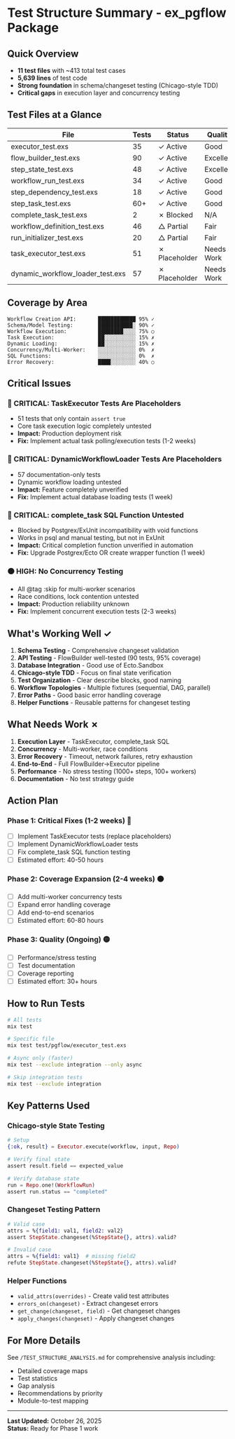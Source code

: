 # Test Structure Summary - ex_pgflow Package

## Quick Overview

- **11 test files** with ~413 total test cases
- **5,639 lines** of test code
- **Strong foundation** in schema/changeset testing (Chicago-style TDD)
- **Critical gaps** in execution layer and concurrency testing

## Test Files at a Glance

| File | Tests | Status | Quality |
|------|-------|--------|---------|
| executor_test.exs | 35 | ✓ Active | Good |
| flow_builder_test.exs | 90 | ✓ Active | Excellent |
| step_state_test.exs | 48 | ✓ Active | Excellent |
| workflow_run_test.exs | 34 | ✓ Active | Good |
| step_dependency_test.exs | 18 | ✓ Active | Good |
| step_task_test.exs | 60+ | ✓ Active | Good |
| complete_task_test.exs | 2 | ✗ Blocked | N/A |
| workflow_definition_test.exs | 46 | △ Partial | Fair |
| run_initializer_test.exs | 20 | △ Partial | Fair |
| task_executor_test.exs | 51 | ✗ Placeholder | Needs Work |
| dynamic_workflow_loader_test.exs | 57 | ✗ Placeholder | Needs Work |

## Coverage by Area

```
Workflow Creation API:       ████████████ 95% ✓
Schema/Model Testing:        ███████████░ 90% ✓
Workflow Execution:          ████████░░░░ 75% ○
Task Execution:              ██░░░░░░░░░░ 15% ✗
Dynamic Loading:             ██░░░░░░░░░░ 15% ✗
Concurrency/Multi-Worker:    ░░░░░░░░░░░░ 0%  ✗
SQL Functions:               ░░░░░░░░░░░░ 0%  ✗
Error Recovery:              ████░░░░░░░░ 40% ○
```

## Critical Issues

### 🔴 CRITICAL: TaskExecutor Tests Are Placeholders
- 51 tests that only contain `assert true`
- Core task execution logic completely untested
- **Impact:** Production deployment risk
- **Fix:** Implement actual task polling/execution tests (1-2 weeks)

### 🔴 CRITICAL: DynamicWorkflowLoader Tests Are Placeholders
- 57 documentation-only tests  
- Dynamic workflow loading untested
- **Impact:** Feature completely unverified
- **Fix:** Implement actual database loading tests (1 week)

### 🔴 CRITICAL: complete_task SQL Function Untested
- Blocked by Postgrex/ExUnit incompatibility with void functions
- Works in psql and manual testing, but not in ExUnit
- **Impact:** Critical completion function unverified in automation
- **Fix:** Upgrade Postgrex/Ecto OR create wrapper function (1 week)

### 🟠 HIGH: No Concurrency Testing
- All @tag :skip for multi-worker scenarios
- Race conditions, lock contention untested
- **Impact:** Production reliability unknown
- **Fix:** Implement concurrent execution tests (2-3 weeks)

## What's Working Well ✓

1. **Schema Testing** - Comprehensive changeset validation
2. **API Testing** - FlowBuilder well-tested (90 tests, 95% coverage)
3. **Database Integration** - Good use of Ecto.Sandbox
4. **Chicago-style TDD** - Focus on final state verification
5. **Test Organization** - Clear describe blocks, good naming
6. **Workflow Topologies** - Multiple fixtures (sequential, DAG, parallel)
7. **Error Paths** - Good basic error handling coverage
8. **Helper Functions** - Reusable patterns for changeset testing

## What Needs Work ✗

1. **Execution Layer** - TaskExecutor, complete_task SQL
2. **Concurrency** - Multi-worker, race conditions
3. **Error Recovery** - Timeout, network failures, retry exhaustion
4. **End-to-End** - Full FlowBuilder→Executor pipeline
5. **Performance** - No stress testing (1000+ steps, 100+ workers)
6. **Documentation** - No test strategy guide

## Action Plan

### Phase 1: Critical Fixes (1-2 weeks) 🔴
- [ ] Implement TaskExecutor tests (replace placeholders)
- [ ] Implement DynamicWorkflowLoader tests  
- [ ] Fix complete_task SQL function testing
- [ ] Estimated effort: 40-50 hours

### Phase 2: Coverage Expansion (2-4 weeks) 🟠
- [ ] Add multi-worker concurrency tests
- [ ] Expand error handling coverage
- [ ] Add end-to-end scenarios
- [ ] Estimated effort: 60-80 hours

### Phase 3: Quality (Ongoing) 🟡
- [ ] Performance/stress testing
- [ ] Test documentation
- [ ] Coverage reporting
- [ ] Estimated effort: 30+ hours

## How to Run Tests

```bash
# All tests
mix test

# Specific file
mix test test/pgflow/executor_test.exs

# Async only (faster)
mix test --exclude integration --only async

# Skip integration tests
mix test --exclude integration
```

## Key Patterns Used

### Chicago-style State Testing
```elixir
# Setup
{:ok, result} = Executor.execute(workflow, input, Repo)

# Verify final state
assert result.field == expected_value

# Verify database state
run = Repo.one!(WorkflowRun)
assert run.status == "completed"
```

### Changeset Testing Pattern
```elixir
# Valid case
attrs = %{field1: val1, field2: val2}
assert StepState.changeset(%StepState{}, attrs).valid?

# Invalid case  
attrs = %{field1: val1}  # missing field2
refute StepState.changeset(%StepState{}, attrs).valid?
```

### Helper Functions
- `valid_attrs(overrides)` - Create valid test attributes
- `errors_on(changeset)` - Extract changeset errors
- `get_change(changeset, field)` - Get changeset changes
- `apply_changes(changeset)` - Apply changeset changes

## For More Details

See `/TEST_STRUCTURE_ANALYSIS.md` for comprehensive analysis including:
- Detailed coverage maps
- Test statistics
- Gap analysis
- Recommendations by priority
- Module-to-test mapping

---

**Last Updated:** October 26, 2025  
**Status:** Ready for Phase 1 work
